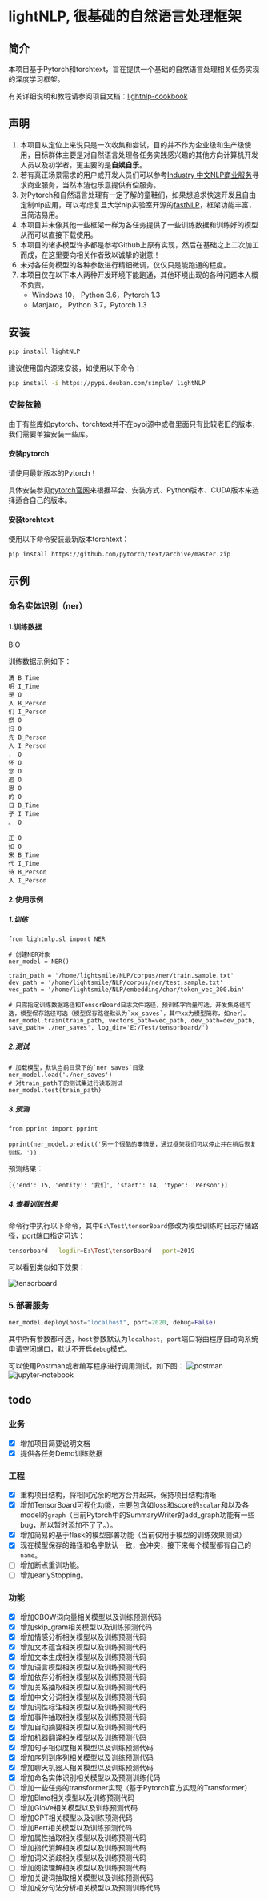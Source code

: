 # lightNLP, 很基础的自然语言处理框架

## 简介

本项目基于Pytorch和torchtext，旨在提供一个基础的自然语言处理相关任务实现的深度学习框架。

有关详细说明和教程请参阅项目文档：[lightnlp-cookbook](https://lightnlp-cookbook.readthedocs.io/zh_CN/latest/index.html)

## 声明

1. 本项目从定位上来说只是一次收集和尝试，目的并不作为企业级和生产级使用，目标群体主要是对自然语言处理各任务实践感兴趣的其他方向计算机开发人员以及初学者，更主要的是**自娱自乐**。
2. 若有真正场景需求的用户或开发人员们可以参考[Industry 中文NLP商业服务](https://github.com/crownpku/Awesome-Chinese-NLP#industry-%E4%B8%AD%E6%96%87nlp%E5%95%86%E4%B8%9A%E6%9C%8D%E5%8A%A1)寻求商业服务，当然本渣也乐意提供有偿服务。
3. 对Pytorch和自然语言处理有一定了解的童鞋们，如果想追求快速开发且自由定制nlp应用，可以考虑复旦大学nlp实验室开源的[fastNLP](https://github.com/fastnlp/fastNLP)，框架功能丰富，且简洁易用。
3. 本项目并未像其他一些框架一样为各任务提供了一些训练数据和训练好的模型从而可以直接下载使用。
4. 本项目的诸多模型许多都是参考Github上原有实现，然后在基础之上二次加工而成，在这里要向相关作者致以诚挚的谢意！
5. 未对各任务模型的各种参数进行精细微调，仅仅只是能跑通的程度。
6. 本项目仅在以下本人两种开发环境下能跑通，其他环境出现的各种问题本人概不负责。
   - Windows 10， Python 3.6，Pytorch 1.3
   - Manjaro， Python 3.7，Pytorch 1.3

## 安装

```bash
pip install lightNLP
```

建议使用国内源来安装，如使用以下命令：
```bash
pip install -i https://pypi.douban.com/simple/ lightNLP
```

### 安装依赖

由于有些库如pytorch、torchtext并不在pypi源中或者里面只有比较老旧的版本，我们需要单独安装一些库。
#### 安装pytorch

请使用最新版本的Pytorch！

具体安装参见[pytorch官网](https://pytorch.org/get-started/locally/)来根据平台、安装方式、Python版本、CUDA版本来选择适合自己的版本。

#### 安装torchtext

使用以下命令安装最新版本torchtext：
```bash
pip install https://github.com/pytorch/text/archive/master.zip
```

## 示例

### 命名实体识别（ner）
#### 1.训练数据

BIO

训练数据示例如下：

```
清 B_Time
明 I_Time
是 O
人 B_Person
们 I_Person
祭 O
扫 O
先 B_Person
人 I_Person
， O
怀 O
念 O
追 O
思 O
的 O
日 B_Time
子 I_Time
。 O

正 O
如 O
宋 B_Time
代 I_Time
诗 B_Person
人 I_Person
```

#### 2.使用示例
##### 1.训练

```
from lightnlp.sl import NER

# 创建NER对象
ner_model = NER()

train_path = '/home/lightsmile/NLP/corpus/ner/train.sample.txt'
dev_path = '/home/lightsmile/NLP/corpus/ner/test.sample.txt'
vec_path = '/home/lightsmile/NLP/embedding/char/token_vec_300.bin'

# 只需指定训练数据路径和TensorBoard日志文件路径，预训练字向量可选，开发集路径可选，模型保存路径可选（模型保存路径默认为`xx_saves`，其中xx为模型简称，如ner）。
ner_model.train(train_path, vectors_path=vec_path, dev_path=dev_path, save_path='./ner_saves', log_dir='E:/Test/tensorboard/')
```

##### 2.测试

```
# 加载模型，默认当前目录下的`ner_saves`目录
ner_model.load('./ner_saves')
# 对train_path下的测试集进行读取测试
ner_model.test(train_path)
```

##### 3.预测

```
from pprint import pprint

pprint(ner_model.predict('另一个很酷的事情是，通过框架我们可以停止并在稍后恢复训练。'))
```

预测结果：

```
[{'end': 15, 'entity': '我们', 'start': 14, 'type': 'Person'}]
```

##### 4.查看训练效果

命令行中执行以下命令，其中`E:\Test\tensorBoard`修改为模型训练时日志存储路径，port端口指定可选：
```bash
tensorboard --logdir=E:\Test\tensorBoard --port=2019
```

可以看到类似如下效果：

![tensorboard](./img/tensorboard.jpg)

### 5.部署服务

```python
ner_model.deploy(host="localhost", port=2020, debug=False)
```
其中所有参数都可选，`host`参数默认为`localhost`，`port`端口将由程序自动向系统申请空闲端口，默认不开启`debug`模式。

可以使用Postman或者编写程序进行调用测试，如下图：
![postman](./img/postman.jpg)
![jupyter-notebook](./img/jupyter-notebook.jpg)

## todo

### 业务

- [x] 增加项目简要说明文档
- [x] 提供各任务Demo训练数据

### 工程

- [x] 重构项目结构，将相同冗余的地方合并起来，保持项目结构清晰
- [x] 增加TensorBoard可视化功能，主要包含如loss和score的`scalar`和以及各model的`graph`（目前Pytorch中的SummaryWriter的add_graph功能有一些bug，所以暂时添加不了了。）。
- [x] 增加简易的基于flask的模型部署功能（当前仅用于模型的训练效果测试）
- [x] 现在模型保存的路径和名字默认一致，会冲突，接下来每个模型都有自己的`name`。
- [ ] 增加断点重训功能。
- [ ] 增加earlyStopping。

### 功能

- [x] 增加CBOW词向量相关模型以及训练预测代码
- [x] 增加skip_gram相关模型以及训练预测代码
- [x] 增加情感分析相关模型以及训练预测代码
- [x] 增加文本蕴含相关模型以及训练预测代码
- [x] 增加文本生成相关模型以及训练预测代码
- [x] 增加语言模型相关模型以及训练预测代码
- [x] 增加依存分析相关模型以及训练预测代码
- [x] 增加关系抽取相关模型以及训练预测代码
- [x] 增加中文分词相关模型以及训练预测代码
- [x] 增加词性标注相关模型以及训练预测代码
- [x] 增加事件抽取相关模型以及训练预测代码
- [x] 增加自动摘要相关模型以及训练预测代码 
- [x] 增加机器翻译相关模型以及训练预测代码 
- [x] 增加句子相似度相关模型以及训练预测代码
- [x] 增加序列到序列相关模型以及训练预测代码
- [x] 增加聊天机器人相关模型以及训练预测代码
- [x] 增加命名实体识别相关模型以及预测训练代码
- [ ] 增加一些任务的transformer实现（基于Pytorch官方实现的Transformer）
- [ ] 增加Elmo相关模型以及训练预测代码
- [ ] 增加GloVe相关模型以及训练预测代码
- [ ] 增加GPT相关模型以及训练预测代码
- [ ] 增加Bert相关模型以及训练预测代码
- [ ] 增加属性抽取相关模型以及训练预测代码
- [ ] 增加指代消解相关模型以及训练预测代码
- [ ] 增加词义消歧相关模型以及训练预测代码
- [ ] 增加阅读理解相关模型以及训练预测代码
- [ ] 增加关键词抽取相关模型以及训练预测代码
- [ ] 增加成分句法分析相关模型以及预测训练代码
